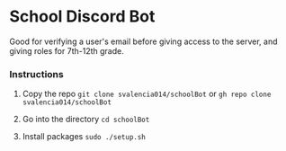 # School Discord Bot
Good for verifying a user's email before giving access to the server, and giving roles for 7th-12th grade.
### Instructions
1. Copy the repo
`git clone svalencia014/schoolBot` 
or
`gh repo clone svalencia014/schoolBot`

2. Go into the directory
`cd schoolBot`

3. Install packages
`sudo ./setup.sh`
